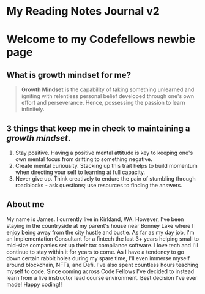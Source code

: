 # My Reading Notes Journal v2 

# Welcome to my Codefellows newbie page

## What is growth mindset for me?

> **Growth Mindset** is the capability of taking something unlearned and igniting with relentless personal belief developed through one's own effort and perseverance. Hence, possessing the passion to learn infinitely.

## 3 things that keep me in check to maintaining a *growth mindset*.
1. Stay positive. Having a positive mental attitude is key to keeping one's own mental focus from drifting to something negative.
2. Create mental curiousity. Stacking up this trait helps to build momentum when directing your self to learning at full capacity.
3. Never give up. Think creatively to endure the pain of stumbling through roadblocks - ask questions; use resources to finding the answers.


## About me
My name is James. I currently live in Kirkland, WA. However, I've been staying in the countryside at my parent's house near Bonney Lake where I enjoy being away from the city hustle and bustle. As far as my day job, I'm an Implementation Consultant for a fintech the last 3+ years helping small to mid-size companies set up their tax compliance software. I love tech and I'll continue to stay within it for years to come. As I have a tendency to go down certain rabbit holes during my spare time, I'll even immerse myself around blockchain, NFTs, and Defi. I've also spent countless hours teaching myself to code. Since coming across Code Fellows I've decided to instead learn from a live instructor lead course environment. Best decision I've ever made! Happy coding!!


